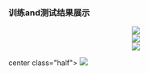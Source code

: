 ### 训练and测试结果展示

<center class="half">
    <img src="https://raw.githubusercontent.com/LynnHg/deeplearning_lynn/master/pytorch/project/classfiy_ten/showtime/1-2.png"/>
</center>

<center class="half">
    <img src="https://raw.githubusercontent.com/LynnHg/deeplearning_lynn/master/pytorch/project/classfiy_ten/showtime/1-1.png"/>
</center>

<center class="half">
    <img src="https://raw.githubusercontent.com/LynnHg/deeplearning_lynn/master/pytorch/project/classfiy_ten/showtime/1-4.png"/>
</center>

center class="half">
    <img src="https://raw.githubusercontent.com/LynnHg/deeplearning_lynn/master/pytorch/project/classfiy_ten/showtime/1-3.png"/>
</center>